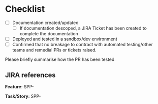 # Checklist

- [ ] Documentation created/updated
    - [ ] If documentation descoped, a JIRA Ticket has been created to complete
      the documentation

- [ ] Deployed and tested in a sandbox/dev environment
- [ ] Confirmed that no breakage to contract with automated testing/other teams
  and remedial PRs or tickets raised.

Please briefly summarise how the PR has been tested:

## JIRA references

**Feature:** SPP-

**Task/Story:** SPP-
